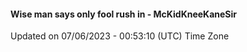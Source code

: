 #### Wise man says only fool rush in - McKidKneeKaneSir
Updated on 07/06/2023 - 00:53:10 (UTC) Time Zone
